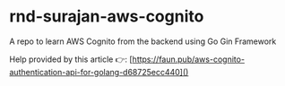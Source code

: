 # rnd-surajan-aws-cognito

A repo to learn AWS Cognito from the backend using Go Gin Framework

Help provided by this article 👉: [https://faun.pub/aws-cognito-authentication-api-for-golang-d68725ecc440]()

